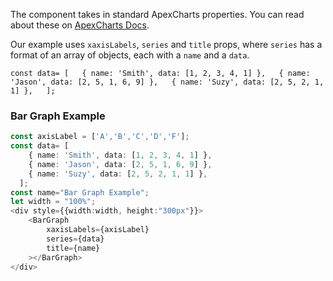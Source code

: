 The component takes in standard ApexCharts properties. You can read about these on [ApexCharts Docs](https://apexcharts.com/docs/series/).  

Our example uses `xaxisLabels`, `series` and `title` props, where `series` has a format of an array of objects, each with a `name` and a `data`.  

`const data= [  
    { name: 'Smith', data: [1, 2, 3, 4, 1] },  
    { name: 'Jason', data: [2, 5, 1, 6, 9] },  
    { name: 'Suzy', data: [2, 5, 2, 1, 1] },  
  ];`  

### Bar Graph Example
``` ts
const axisLabel = ['A','B','C','D','F'];
const data= [
    { name: 'Smith', data: [1, 2, 3, 4, 1] },
    { name: 'Jason', data: [2, 5, 1, 6, 9] },
    { name: 'Suzy', data: [2, 5, 2, 1, 1] },
  ];
const name="Bar Graph Example";
let width = "100%";
<div style={{width:width, height:"300px"}}>
    <BarGraph 
        xaxisLabels={axisLabel}
        series={data}
        title={name}
    ></BarGraph>
</div>
```


